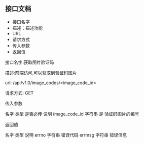 ## 接口文档
- 接口名字
- 描述：描述功能
- URL
- 请求方式
- 传入参数
- 返回值

接口名字:获取图片验证码

描述:前端访问,可以获取到验证码图片

url: /api/v1.0/image_codes/<image_code_id>

请求方式: GET

传入参数

名字              类型      是否必传        说明
image_code_id     字符串       是       验证码图片的编号


返回值

名字          类型          说明
errno       字符串        错误代码
errmsg      字符串        错误信息
